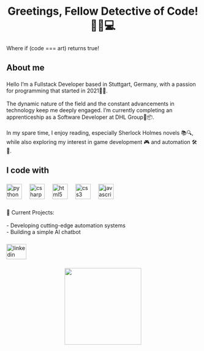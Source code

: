 <h1 align="center">Greetings, Fellow Detective of Code! 🕵️‍♂️💻</h1>

###

<p align="left">Where if (code === art) returns true!</p>

###

<h2 align="left">About me</h2>

###

<p align="left">Hello I’m a Fullstack Developer based in Stuttgart, Germany, with a passion for programming that started in 2021👨‍💻.<br><br>The dynamic nature of the field and the constant advancements in technology keep me deeply engaged. I’m currently completing an apprenticeship as a Software Developer at DHL Group🚚📦.<br><br>In my spare time, I enjoy reading, especially Sherlock Holmes novels 📚🔍, while also exploring my interest in game development 🎮 and automation 🛠️🤖.</p>

###

<h2 align="left">I code with</h2>

###

<div align="left">
  <img src="https://cdn.jsdelivr.net/gh/devicons/devicon/icons/python/python-original.svg" height="40" alt="python logo"  />
  <img width="12" />
  <img src="https://cdn.jsdelivr.net/gh/devicons/devicon/icons/csharp/csharp-original.svg" height="40" alt="csharp logo"  />
  <img width="12" />
  <img src="https://cdn.jsdelivr.net/gh/devicons/devicon/icons/html5/html5-original.svg" height="40" alt="html5 logo"  />
  <img width="12" />
  <img src="https://cdn.jsdelivr.net/gh/devicons/devicon/icons/css3/css3-original.svg" height="40" alt="css3 logo"  />
  <img width="12" />
  <img src="https://cdn.jsdelivr.net/gh/devicons/devicon/icons/javascript/javascript-original.svg" height="40" alt="javascript logo"  />
</div>

###

<p align="left">🌟 Current Projects:<br><br>- Developing cutting-edge automation systems<br>- Building a simple AI chatbot</p>

###

<div align="left">
  <a href="[https://www.linkedin.com/in/deinprofil/](https://www.linkedin.com/in/taitas-william-kopp-24941133b/)" target="_blank">
    <img src="https://raw.githubusercontent.com/maurodesouza/profile-readme-generator/master/src/assets/icons/social/linkedin/default.svg" width="52" height="40" alt="linkedin logo" />
  </a>
</div>

###

<div align="center">
  <img height="200" src="https://media.giphy.com/media/v1.Y2lkPTc5MGI3NjExejQ2cDVpbDVzOGZ3YzBvbDlsMmJ2ODYxMGZ3emk5OGJ0ajJ2MTJ2YSZlcD12MV9naWZzX3NlYXJjaCZjdD1n/3o7TKpKNwMpC53S5NK/giphy.gif"  />
</div>

###
